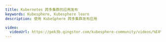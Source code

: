 ```yaml
---
title: Kubernetes 跨多集群的应用发布
keywords: Kubesphere, Kubesphere learn
description: 使用 KubeSphere 跨多集群发布应用

video: 
  videoUrl: https://pek3b.qingstor.com/kubesphere-community/videos/%E4%BA%91%E5%8E%9F%E7%94%9F%E5%AE%9E%E6%88%98/%E7%AC%AC%E4%BA%8C%E6%9C%9F/33%E3%80%81Kubernetes%20%E5%A4%9A%E9%9B%86%E7%BE%A4%E7%AE%A1%E7%90%86%E4%B8%8E%E4%BD%BF%E7%94%A8-Kubernetes%20%E8%B7%A8%E5%A4%9A%E9%9B%86%E7%BE%A4%E7%9A%84%E5%BA%94%E7%94%A8%E5%8F%91%E5%B8%83.mp4
---
```

